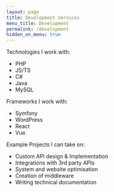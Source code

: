 ```yaml
---
layout: page
title: Development Services
menu_title: Development
permalink: /development
hidden_on_menu: true
---
```


Technologies I work with:
- PHP
- JS/TS
- C#
- Java
- MySQL

Frameworks I work with:
- Symfony
- WordPress
- React
- Vue

Example Projects I can take on:
- Custom API design & Implementation
- Integrations with 3rd party APIs
- System and website optimisation
- Creation of middleware
- Writing technical documentation